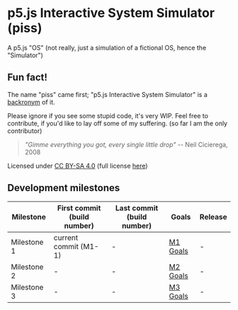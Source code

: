 # p5.js Interactive System Simulator (piss)
A p5.js "OS" (not really, just a simulation of a fictional OS, hence the "Simulator")

## Fun fact!
The name "piss" came first; "p5.js Interactive System Simulator" is a [backronym](https://en.wikipedia.org/wiki/Backronym) of it.

Please ignore if you see some stupid code, it's very WIP.
Feel free to contribute, if you'd like to lay off some of my suffering. (so far I am the only contributor)
> *"Gimme everything you got, every single little drop"*
> -- Neil Cicierega, 2008

Licensed under [CC BY-SA 4.0](https://creativecommons.org/licenses/by-sa/4.0/) (full license [here](LICENSE))

## Development milestones
| Milestone   | First commit (build number) | Last commit (build number) | Goals                       | Release |
| ----------- | --------------------------- | -------------------------- | --------------------------- | ------- |
| Milestone 1 | current commit (M1-1)       | \-                         | [M1 Goals](misc/m1goals.md) | \-      |
| Milestone 2 | \-                          | \-                         | [M2 Goals](misc/m2goals.md) | \-      |
| Milestone 3 | \-                          | \-                         | [M3 Goals](misc/m3goals.md) | \-      |

